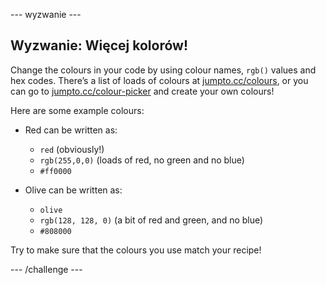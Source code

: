 \--- wyzwanie \---

## Wyzwanie: Więcej kolorów!

Change the colours in your code by using colour names, `rgb()` values and hex codes. There’s a list of loads of colours at <a href="http://jumpto.cc/colours" target="_blank">jumpto.cc/colours</a>, or you can go to <a href="http://jumpto.cc/colour-picker" target="_blank">jumpto.cc/colour-picker</a> and create your own colours!

Here are some example colours:

+ Red can be written as:
    
    + `red` (obviously!)
    + `rgb(255,0,0)` (loads of red, no green and no blue)
    + `#ff0000`

+ Olive can be written as:
    
    + `olive`
    + `rgb(128, 128, 0)` (a bit of red and green, and no blue)
    + `#808000`

Try to make sure that the colours you use match your recipe!

\--- /challenge \---